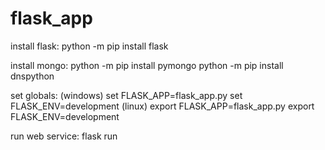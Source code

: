 # flask_app
 
install flask:
python -m pip install flask

install mongo:
python -m pip install pymongo
python -m pip install dnspython


set globals:
(windows)
set FLASK_APP=flask_app.py
set FLASK_ENV=development
(linux)
export FLASK_APP=flask_app.py
export FLASK_ENV=development

run web service:
flask run